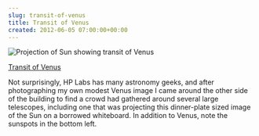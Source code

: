 ```yaml
---  
slug: transit-of-venus
title: Transit of Venus
created: 2012-06-05 07:00:00+00:00
---  
```

![Projection of Sun showing transit of Venus][0]

[0]: http://farm9.staticflickr.com/8015/7158700197_9eacdc20a3_b_d.jpg

[Transit of Venus][1]

Not surprisingly, HP Labs has many astronomy geeks, and after photographing my own modest Venus image I came around the other side of the building to find a crowd had gathered around several large telescopes, including one that was projecting this dinner-plate sized image of the Sun on a borrowed whiteboard. In addition to Venus, note the sunspots in the bottom left.

  [1]: http://www.flickr.com/photos/eob/7158700197
